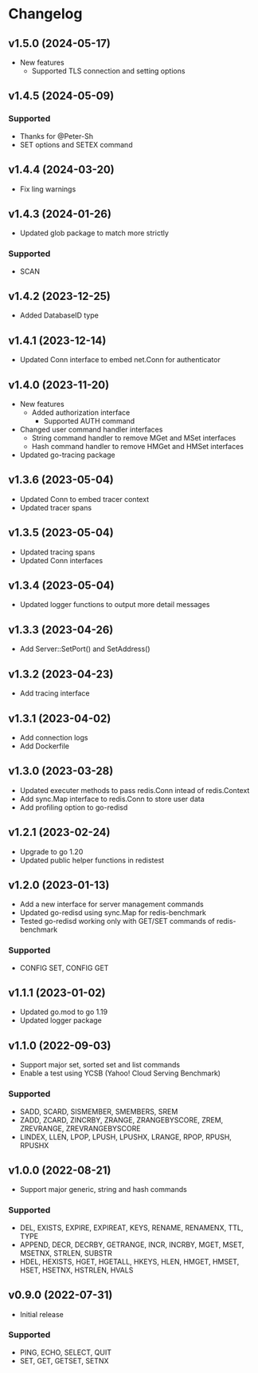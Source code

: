# Changelog

## v1.5.0 (2024-05-17)
- New features
  - Supported TLS connection and setting options

## v1.4.5 (2024-05-09)
###  Supported
- Thanks for @Peter-Sh
- SET options and SETEX command

## v1.4.4 (2024-03-20)
- Fix ling warnings

## v1.4.3 (2024-01-26)
- Updated glob package to match more strictly
###  Supported
- SCAN

## v1.4.2 (2023-12-25)
- Added DatabaseID type

## v1.4.1 (2023-12-14)
- Updated Conn interface to embed net.Conn for authenticator

## v1.4.0 (2023-11-20)
- New features
  - Added authorization interface
    - Supported AUTH command
- Changed user command handler interfaces
  - String command handler to remove MGet and MSet interfaces
  - Hash command handler to remove HMGet and HMSet interfaces
- Updated go-tracing package

## v1.3.6 (2023-05-04)
- Updated Conn to embed tracer context
- Updated tracer spans

## v1.3.5 (2023-05-04)
- Updated tracing spans
- Updated Conn interfaces

## v1.3.4 (2023-05-04)
- Updated logger functions to output more detail messages

## v1.3.3 (2023-04-26)
- Add Server::SetPort() and SetAddress()

## v1.3.2 (2023-04-23)
- Add tracing interface

## v1.3.1 (2023-04-02)
- Add connection logs
- Add Dockerfile

## v1.3.0 (2023-03-28)
- Updated executer methods to pass redis.Conn intead of redis.Context
- Add sync.Map interface to redis.Conn to store user data
- Add profiling option to go-redisd

## v1.2.1 (2023-02-24)
- Upgrade to go 1.20
- Updated public helper functions in redistest 

## v1.2.0 (2023-01-13)
- Add a new interface for server management commands
- Updated go-redisd using sync.Map for redis-benchmark
- Tested go-redisd working only with GET/SET commands of redis-benchmark
###  Supported
- CONFIG SET, CONFIG GET

## v1.1.1 (2023-01-02)
- Updated go.mod to go 1.19
- Updated logger package

## v1.1.0 (2022-09-03)
- Support major set, sorted set and list commands
- Enable a test using YCSB (Yahoo! Cloud Serving Benchmark)
###  Supported
- SADD, SCARD, SISMEMBER, SMEMBERS, SREM
- ZADD, ZCARD, ZINCRBY, ZRANGE, ZRANGEBYSCORE, ZREM, ZREVRANGE, ZREVRANGEBYSCORE
- LINDEX, LLEN, LPOP, LPUSH, LPUSHX, LRANGE, RPOP, RPUSH, RPUSHX

## v1.0.0 (2022-08-21)
- Support major generic, string and hash commands
###  Supported
- DEL, EXISTS, EXPIRE, EXPIREAT, KEYS, RENAME, RENAMENX, TTL, TYPE
- APPEND, DECR, DECRBY, GETRANGE, INCR, INCRBY, MGET, MSET, MSETNX, STRLEN, SUBSTR
- HDEL, HEXISTS, HGET, HGETALL, HKEYS, HLEN, HMGET, HMSET, HSET, HSETNX, HSTRLEN, HVALS

## v0.9.0 (2022-07-31)
- Initial release  
###  Supported
- PING, ECHO, SELECT, QUIT
- SET, GET, GETSET, SETNX
